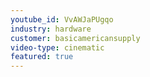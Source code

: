 ```yaml
---
youtube_id: VvAWJaPUgqo
industry: hardware
customer: basicamericansupply
video-type: cinematic
featured: true
---
```



